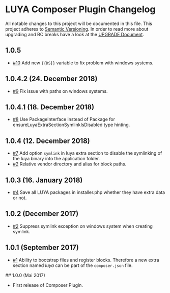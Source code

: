 # LUYA Composer Plugin Changelog

All notable changes to this project will be documented in this file. This project adheres to [Semantic Versioning](http://semver.org/).
In order to read more about upgrading and BC breaks have a look at the [UPGRADE Document](UPGRADE.md).

## 1.0.5

+ [#10](https://github.com/luyadev/luya-composer/issues/10) Add new `{{DS}}` variable to fix problem with windows systems.

## 1.0.4.2 (24. December 2018)

+ [#9](https://github.com/luyadev/luya-composer/issues/9) Fix issue with paths on windows systems.

## 1.0.4.1 (18. December 2018)

+ [#8](https://github.com/luyadev/luya-composer/issues/8) Use PackageInterface instead of Package for ensureLuyaExtraSectionSymlinkIsDisabled type hinting.

## 1.0.4 (12. December 2018)

+ [#7](https://github.com/luyadev/luya-composer/issues/7) Add option `symlink` in luya extra section to disable the symlinking of the luya binary into the application folder.
+ [#2](https://github.com/luyadev/luya-composer/issues/2) Relative vendor directory and alias for block paths.

## 1.0.3 (16. January 2018)

+ [#4](https://github.com/luyadev/luya-composer/issues/4) Save all LUYA packages in installer.php whether they have extra data or not.

## 1.0.2 (December 2017)

+ [#2](https://github.com/luyadev/luya-composer/issues/2) Suppress symlink exception on windows system when creating symlink.

## 1.0.1 (September 2017)

+ [#1](https://github.com/luyadev/luya-composer/issues/1) Ability to bootstrap files and register blocks. Therefore a new extra section named *luya* can be part of the `composer.json` file.

## 1.0.0 (Mai 2017)

+ First release of Composer Plugin.
